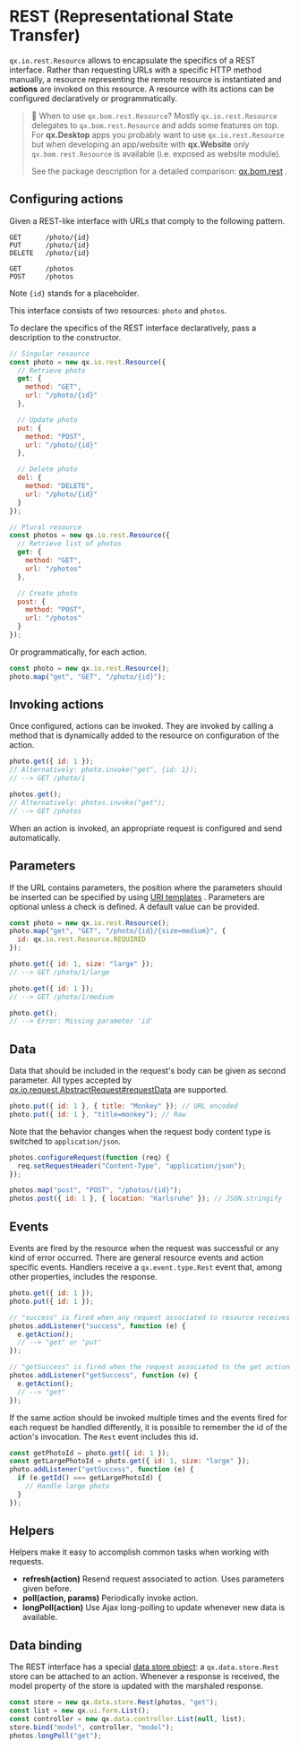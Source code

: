 # REST (Representational State Transfer)

`qx.io.rest.Resource` allows to encapsulate the specifics of a REST interface.
Rather than requesting URLs with a specific HTTP method manually, a resource
representing the remote resource is instantiated and **actions** are invoked on
this resource. A resource with its actions can be configured declaratively or
programmatically.

> :memo: When to use `qx.bom.rest.Resource`? Mostly `qx.io.rest.Resource` delegates to
> `qx.bom.rest.Resource` and adds some features on top. For **qx.Desktop** apps
> you probably want to use `qx.io.rest.Resource` but when developing an
> app/website with **qx.Website** only `qx.bom.rest.Resource` is available (i.e.
> exposed as website module).
>
> See the package description for a detailed comparison:
> [qx.bom.rest](apps://apiviewer/#qx.bom.rest) .

## Configuring actions

Given a REST-like interface with URLs that comply to the following pattern.

```
GET      /photo/{id}
PUT      /photo/{id}
DELETE   /photo/{id}

GET      /photos
POST     /photos
```

Note `{id}` stands for a placeholder.

This interface consists of two resources: `photo` and `photos`.

To declare the specifics of the REST interface declaratively, pass a description
to the constructor.

```javascript
// Singular resource
const photo = new qx.io.rest.Resource({
  // Retrieve photo
  get: {
    method: "GET",
    url: "/photo/{id}"
  },

  // Update photo
  put: {
    method: "POST",
    url: "/photo/{id}"
  },

  // Delete photo
  del: {
    method: "DELETE",
    url: "/photo/{id}"
  }
});

// Plural resource
const photos = new qx.io.rest.Resource({
  // Retrieve list of photos
  get: {
    method: "GET",
    url: "/photos"
  },

  // Create photo
  post: {
    method: "POST",
    url: "/photos"
  }
});
```

Or programmatically, for each action.

```javascript
const photo = new qx.io.rest.Resource();
photo.map("get", "GET", "/photo/{id}");
```

## Invoking actions

Once configured, actions can be invoked. They are invoked by calling a method
that is dynamically added to the resource on configuration of the action.

```javascript
photo.get({ id: 1 });
// Alternatively: photo.invoke("get", {id: 1});
// --> GET /photo/1

photos.get();
// Alternatively: photos.invoke("get");
// --> GET /photos
```

When an action is invoked, an appropriate request is configured and send
automatically.

## Parameters

If the URL contains parameters, the position where the parameters should be
inserted can be specified by using
[URI templates](http://tools.ietf.org/html/draft-gregorio-uritemplate-07) .
Parameters are optional unless a check is defined. A default value can be
provided.

```javascript
const photo = new qx.io.rest.Resource();
photo.map("get", "GET", "/photo/{id}/{size=medium}", {
  id: qx.io.rest.Resource.REQUIRED
});

photo.get({ id: 1, size: "large" });
// --> GET /photo/1/large

photo.get({ id: 1 });
// --> GET /photo/1/medium

photo.get();
// --> Error: Missing parameter 'id'
```

## Data

Data that should be included in the request's body can be given as second
parameter. All types accepted by  
[qx.io.request.AbstractRequest#requestData](apps://apiviewer/#qx.io.request.AbstractRequest~requestData)
are supported.

```javascript
photo.put({ id: 1 }, { title: "Monkey" }); // URL encoded
photo.put({ id: 1 }, "title=monkey"); // Raw
```

Note that the behavior changes when the request body content type is switched to
`application/json`.

```javascript
photos.configureRequest(function (req) {
  req.setRequestHeader("Content-Type", "application/json");
});

photos.map("post", "POST", "/photos/{id}");
photos.post({ id: 1 }, { location: "Karlsruhe" }); // JSON.stringify
```

## Events

Events are fired by the resource when the request was successful or any kind of
error occurred. There are general resource events and action specific events.
Handlers receive a `qx.event.type.Rest` event that, among other properties,
includes the response.

```javascript
photo.get({ id: 1 });
photo.put({ id: 1 });

// "success" is fired when any request associated to resource receives a response
photos.addListener("success", function (e) {
  e.getAction();
  // --> "get" or "put"
});

// "getSuccess" is fired when the request associated to the get action receives a response
photos.addListener("getSuccess", function (e) {
  e.getAction();
  // --> "get"
});
```

If the same action should be invoked multiple times and the events fired for
each request be handled differently, it is possible to remember the id of the
action's invocation. The `Rest` event includes this id.

```javascript
const getPhotoId = photo.get({ id: 1 });
const getLargePhotoId = photo.get({ id: 1, size: "large" });
photo.addListener("getSuccess", function (e) {
  if (e.getId() === getLargePhotoId) {
    // Handle large photo
  }
});
```

## Helpers

Helpers make it easy to accomplish common tasks when working with requests.

- **refresh(action)** Resend request associated to action. Uses parameters given
  before.
- **poll(action, params)** Periodically invoke action.
- **longPoll(action)** Use Ajax long-polling to update whenever new data is
  available.

## Data binding

The REST interface has a special [data store
object](../core/data_binding/stores.md): a `qx.data.store.Rest` store can be
attached to an action. Whenever a response is received, the model property of
the store is updated with the marshaled response.

```javascript
const store = new qx.data.store.Rest(photos, "get");
const list = new qx.ui.form.List();
const controller = new qx.data.controller.List(null, list);
store.bind("model", controller, "model");
photos.longPoll("get");
```
